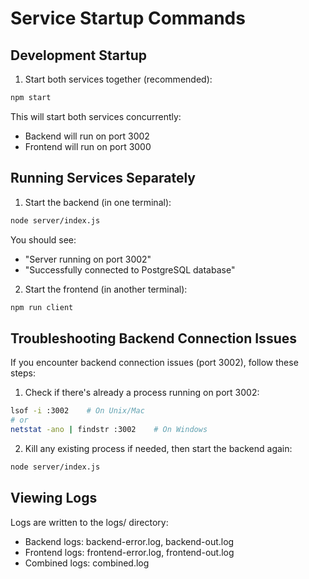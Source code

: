 # Service Startup Commands

## Development Startup

1. Start both services together (recommended):
```bash
npm start
```

This will start both services concurrently:
- Backend will run on port 3002
- Frontend will run on port 3000

## Running Services Separately

1. Start the backend (in one terminal):
```bash
node server/index.js
```
You should see:
- "Server running on port 3002"
- "Successfully connected to PostgreSQL database"

2. Start the frontend (in another terminal):
```bash
npm run client
```

## Troubleshooting Backend Connection Issues

If you encounter backend connection issues (port 3002), follow these steps:

1. Check if there's already a process running on port 3002:
```bash
lsof -i :3002    # On Unix/Mac
# or
netstat -ano | findstr :3002    # On Windows
```

2. Kill any existing process if needed, then start the backend again:
```bash
node server/index.js
```

## Viewing Logs

Logs are written to the logs/ directory:
- Backend logs: backend-error.log, backend-out.log
- Frontend logs: frontend-error.log, frontend-out.log
- Combined logs: combined.log 
